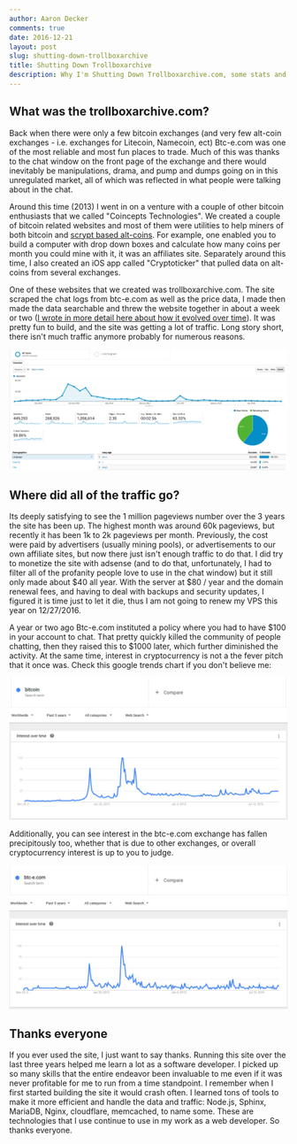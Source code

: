 ```yaml
---
author: Aaron Decker
comments: true
date: 2016-12-21
layout: post
slug: shutting-down-trollboxarchive
title: Shutting Down Trollboxarchive
description: Why I'm Shutting Down Trollboxarchive.com, some stats and some explanations
---
```


## What was the trollboxarchive.com?

Back when there were only a few bitcoin exchanges (and very few alt-coin exchanges - i.e. exchanges for Litecoin, Namecoin, ect) Btc-e.com was one of the most reliable and most fun places to trade. Much of this was thanks to the chat window on the front page of the exchange and there would inevitably be manipulations, drama, and pump and dumps going on in this unregulated market, all of which was reflected in what people were talking about in the chat.

Around this time (2013) I went in on a venture with a couple of other bitcoin enthusiasts that we called "Coincepts Technologies". We created a couple of bitcoin related websites and most of them were utilities to help miners of both bitcoin and [scrypt based alt-coins](https://en.wikipedia.org/wiki/Scrypt). For example, one enabled you to build a computer with drop down boxes and calculate how many coins per month you could mine with it, it was an affiliates site. Separately around this time, I also created an iOS app called "Cryptoticker" that pulled data on alt-coins from several exchanges.

One of these websites that we created was trollboxarchive.com. The site scraped the chat logs from btc-e.com as well as the price data, I made then made the data searchable and threw the website together in about a week or two ([I wrote in more detail here about how it evolved over time](http://www.ard.ninja/blog/trollboxarchive-com-technology-overview/)). It was pretty fun to build, and the site was getting a lot of traffic. Long story short, there isn't much traffic anymore probably for numerous reasons.

![trollboxarchive traffic stats](/images/blog/tba-traffic-screencap.png)


## Where did all of the traffic go?

Its deeply satisfying to see the 1 million pageviews number over the 3 years the site has been up. The highest month was around 60k pageviews, but recently it has been 1k to 2k pageviews per month. Previously, the cost were paid by advertisers (usually mining pools), or advertisements to our own affiliate sites, but now there just isn't enough traffic to do that. I did try to monetize the site with adsense (and to do that, unfortunately, I had to filter all of the profanity people love to use in the chat window) but it still only made about $40 all year. With the server at $80 / year and the domain renewal fees, and having to deal with backups and security updates, I figured it is time just to let it die, thus I am not going to renew my VPS this year on 12/27/2016.

A year or two ago Btc-e.com instituted a policy where you had to have $100 in your account to chat. That pretty quickly killed the community of people chatting, then they raised this to $1000 later, which further diminished the activity. At the same time, interest in cryptocurrency is not a the fever pitch that it once was. Check this google trends chart if you don't believe me:

![google trends bitcoin](/images/blog/bitcoin_popularity.png)

Additionally, you can see interest in the btc-e.com exchange has fallen precipitously too, whether that is due to other exchanges, or overall cryptocurrency interest is up to you to judge.

![btc-e.com google trends](/images/blog/btce-traffic.png)


## Thanks everyone

If you ever used the site, I just want to say thanks. Running this site over the last three years helped me learn a lot as a software developer. I picked up so many skills that the entire endeavor been invaluable to me even if it was never profitable for me to run from a time standpoint. I remember when I first started building the site it would crash often. I learned tons of tools to make it more efficient and handle the data and traffic: Node.js, Sphinx, MariaDB, Nginx, cloudflare, memcached, to name some. These are technologies that I use continue to use in my work as a web developer. So thanks everyone.
